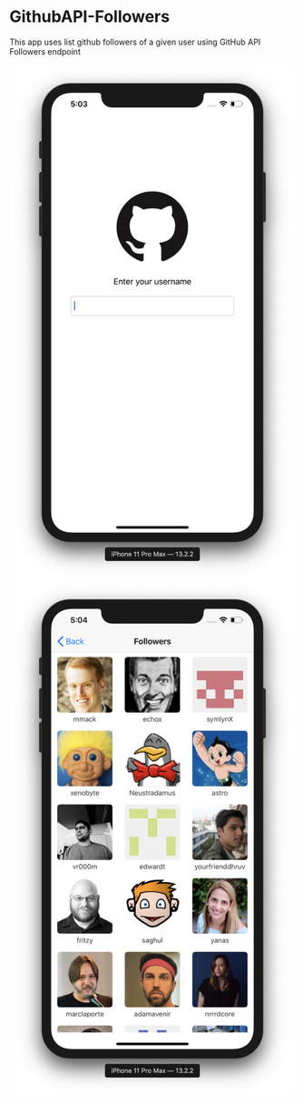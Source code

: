 # GithubAPI-Followers
This app uses list github followers of a given user using GitHub API Followers endpoint

![](https://github.com/saniazafar/GithubAPI-Followers/blob/master/GithubAPI/Images/Screen%20Shot%202020-04-17%20at%205.03.23%20PM.png)
![](https://github.com/saniazafar/GithubAPI-Followers/blob/master/GithubAPI/Images/Screen%20Shot%202020-04-17%20at%205.04.19%20PM.png)
